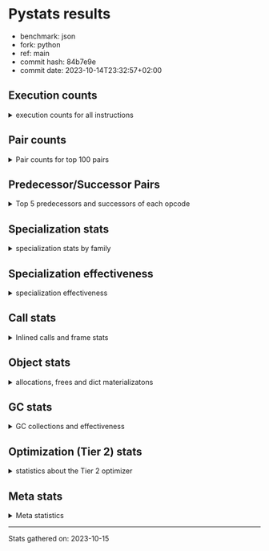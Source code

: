 
# Pystats results

- benchmark: json
- fork: python
- ref: main
- commit hash: 84b7e9e
- commit date: 2023-10-14T23:32:57+02:00

## Execution counts

<details>
<summary> execution counts for all instructions </summary>

|Name | Count | Self | Cumulative | Miss ratio | 
|---|---:|---:|---:|---:|
| LOAD_FAST | 19,612,680 | 22.4% | 22.4% |  |
| POP_JUMP_IF_NOT_NONE | 6,192,000 | 7.1% | 29.4% |  |
| CALL | 5,163,560 | 5.9% | 35.3% |  |
| LOAD_FAST_LOAD_FAST | 4,129,260 | 4.7% | 40.0% |  |
| PUSH_NULL | 3,098,160 | 3.5% | 43.5% |  |
| LOAD_ATTR_METHOD_NO_DICT | 3,097,080 | 3.5% | 47.1% |  |
| RESUME_CHECK | 3,096,360 | 3.5% | 50.6% |  |
| LOAD_CONST | 3,096,360 | 3.5% | 54.1% |  |
| RETURN_VALUE | 3,096,240 | 3.5% | 57.6% |  |
| LOAD_GLOBAL_BUILTIN | 3,096,120 | 3.5% | 61.2% |  |
| POP_JUMP_IF_FALSE | 3,096,000 | 3.5% | 64.7% |  |
| STORE_FAST | 2,068,200 | 2.4% | 67.1% |  |
| LOAD_GLOBAL_MODULE | 2,066,200 | 2.4% | 69.4% |  |
| UNPACK_SEQUENCE_TWO_TUPLE | 2,064,120 | 2.4% | 71.8% |  |
| STORE_FAST_STORE_FAST | 2,064,120 | 2.4% | 74.1% |  |
| CALL_METHOD_DESCRIPTOR_FAST | 2,064,060 | 2.4% | 76.5% |  |
| TO_BOOL_BOOL | 2,064,000 | 2.4% | 78.8% |  |
| POP_JUMP_IF_TRUE | 2,064,000 | 2.4% | 81.2% |  |
| LOAD_ATTR_METHOD_WITH_VALUES | 2,064,000 | 2.4% | 83.5% |  |
| LOAD_ATTR_MODULE | 1,034,020 | 1.2% | 84.7% |  |
| JUMP_BACKWARD | 1,032,960 | 1.2% | 85.9% |  |
| FOR_ITER_LIST | 1,032,960 | 1.2% | 87.1% |  |
| TO_BOOL | 1,032,240 | 1.2% | 88.2% |  |
| POP_TOP | 1,032,180 | 1.2% | 89.4% |  |
| LOAD_ATTR_INSTANCE_VALUE | 1,032,120 | 1.2% | 90.6% |  |
| NOP | 1,032,060 | 1.2% | 91.8% |  |
| BUILD_TUPLE | 1,032,060 | 1.2% | 92.9% |  |
| TO_BOOL_STR | 1,032,000 | 1.2% | 94.1% |  |
| COMPARE_OP_INT | 1,032,000 | 1.2% | 95.3% |  |
| CALL_PY_WITH_DEFAULTS | 1,032,000 | 1.2% | 96.5% |  |
| CALL_LEN | 1,032,000 | 1.2% | 97.6% |  |
| CALL_KW | 1,032,000 | 1.2% | 98.8% |  |
| CALL_ISINSTANCE | 1,032,000 | 1.2% | 100.0% |  |
| GET_ITER | 1,020 | 0.0% | 100.0% |  |
| FOR_ITER_RANGE | 1,020 | 0.0% | 100.0% |  |
| CALL_LIST_APPEND | 1,020 | 0.0% | 100.0% |  |
| BINARY_OP_SUBTRACT_FLOAT | 960 | 0.0% | 100.0% |  |
| BINARY_OP_ADD_FLOAT | 960 | 0.0% | 100.0% | 6.2% |
| LOAD_ATTR | 320 | 0.0% | 100.0% |  |
| STORE_ATTR_INSTANCE_VALUE | 180 | 0.0% | 100.0% |  |
| LOAD_DEREF | 180 | 0.0% | 100.0% |  |
| LOAD_GLOBAL | 140 | 0.0% | 100.0% |  |
| RETURN_CONST | 120 | 0.0% | 100.0% |  |
| INTERPRETER_EXIT | 120 | 0.0% | 100.0% |  |
| CALL_PY_EXACT_ARGS | 120 | 0.0% | 100.0% |  |
| CALL_FUNCTION_EX | 120 | 0.0% | 100.0% |  |
| BUILD_LIST | 120 | 0.0% | 100.0% |  |
| BINARY_OP | 80 | 0.0% | 100.0% |  |
| LOAD_FAST_CHECK | 60 | 0.0% | 100.0% |  |
| LIST_EXTEND | 60 | 0.0% | 100.0% |  |
| COPY_FREE_VARS | 60 | 0.0% | 100.0% |  |
| CALL_METHOD_DESCRIPTOR_FAST_WITH_KEYWORDS | 60 | 0.0% | 100.0% |  |
| CALL_INTRINSIC_1 | 60 | 0.0% | 100.0% |  |
| CALL_BUILTIN_FAST_WITH_KEYWORDS | 60 | 0.0% | 100.0% |  |
| CALL_BUILTIN_FAST | 60 | 0.0% | 100.0% |  |
| CALL_BUILTIN_CLASS | 60 | 0.0% | 100.0% |  |
| BINARY_SLICE | 60 | 0.0% | 100.0% |  |
| BEFORE_WITH | 60 | 0.0% | 100.0% |  |
| UNPACK_SEQUENCE | 20 | 0.0% | 100.0% |  |


</details>

## Pair counts

<details>
<summary> Pair counts for top 100 pairs </summary>

|Pair | Count | Self | Cumulative | 
|---|---:|---:|---:|
| POP_JUMP_IF_NOT_NONE LOAD_FAST | 6,192,000 | 7.1% | 7.1% |
| LOAD_FAST POP_JUMP_IF_NOT_NONE | 6,192,000 | 7.1% | 14.1% |
| POP_JUMP_IF_FALSE LOAD_FAST | 3,096,000 | 3.5% | 17.6% |
| STORE_FAST LOAD_FAST | 2,066,040 | 2.4% | 20.0% |
| UNPACK_SEQUENCE_TWO_TUPLE STORE_FAST_STORE_FAST | 2,064,120 | 2.4% | 22.3% |
| PUSH_NULL LOAD_FAST | 2,064,120 | 2.4% | 24.7% |
| LOAD_GLOBAL_BUILTIN LOAD_FAST | 2,064,060 | 2.4% | 27.1% |
| LOAD_CONST CALL | 2,064,060 | 2.4% | 29.4% |
| TO_BOOL_BOOL POP_JUMP_IF_FALSE | 2,064,000 | 2.4% | 31.8% |
| POP_JUMP_IF_TRUE LOAD_GLOBAL_MODULE | 2,064,000 | 2.4% | 34.1% |
| LOAD_FAST_LOAD_FAST CALL | 2,064,000 | 2.4% | 36.5% |
| LOAD_FAST LOAD_GLOBAL_BUILTIN | 2,064,000 | 2.4% | 38.8% |
| LOAD_ATTR_METHOD_NO_DICT CALL_METHOD_DESCRIPTOR_FAST | 2,064,000 | 2.4% | 41.2% |
| CALL LOAD_ATTR_METHOD_NO_DICT | 2,064,000 | 2.4% | 43.5% |
| LOAD_ATTR_MODULE PUSH_NULL | 1,034,020 | 1.2% | 44.7% |
| LOAD_GLOBAL_MODULE LOAD_ATTR_MODULE | 1,033,980 | 1.2% | 45.9% |
| LOAD_FAST LOAD_ATTR_METHOD_NO_DICT | 1,033,000 | 1.2% | 47.0% |
| LOAD_FAST RETURN_VALUE | 1,032,120 | 1.2% | 48.2% |
| STORE_FAST_STORE_FAST LOAD_FAST_LOAD_FAST | 1,032,060 | 1.2% | 49.4% |
| STORE_FAST_STORE_FAST LOAD_FAST | 1,032,060 | 1.2% | 50.6% |
| RETURN_VALUE RETURN_VALUE | 1,032,060 | 1.2% | 51.8% |
| RESUME_CHECK LOAD_FAST | 1,032,060 | 1.2% | 52.9% |
| LOAD_FAST_LOAD_FAST BUILD_TUPLE | 1,032,060 | 1.2% | 54.1% |
| LOAD_FAST LOAD_ATTR_INSTANCE_VALUE | 1,032,060 | 1.2% | 55.3% |
| CALL_METHOD_DESCRIPTOR_FAST STORE_FAST | 1,032,060 | 1.2% | 56.5% |
| BUILD_TUPLE RETURN_VALUE | 1,032,060 | 1.2% | 57.6% |
| RETURN_VALUE UNPACK_SEQUENCE_TWO_TUPLE | 1,032,040 | 1.2% | 58.8% |
| RESUME_CHECK LOAD_GLOBAL_BUILTIN | 1,032,040 | 1.2% | 60.0% |
| LOAD_FAST CALL | 1,032,040 | 1.2% | 61.2% |
| TO_BOOL_STR POP_JUMP_IF_TRUE | 1,032,000 | 1.2% | 62.3% |
| TO_BOOL POP_JUMP_IF_TRUE | 1,032,000 | 1.2% | 63.5% |
| RETURN_VALUE POP_TOP | 1,032,000 | 1.2% | 64.7% |
| RESUME_CHECK NOP | 1,032,000 | 1.2% | 65.9% |
| PUSH_NULL LOAD_FAST_LOAD_FAST | 1,032,000 | 1.2% | 67.0% |
| POP_TOP JUMP_BACKWARD | 1,032,000 | 1.2% | 68.2% |
| NOP LOAD_FAST | 1,032,000 | 1.2% | 69.4% |
| LOAD_GLOBAL_MODULE LOAD_ATTR_METHOD_WITH_VALUES | 1,032,000 | 1.2% | 70.6% |
| LOAD_GLOBAL_BUILTIN CALL_ISINSTANCE | 1,032,000 | 1.2% | 71.7% |
| LOAD_FAST_LOAD_FAST PUSH_NULL | 1,032,000 | 1.2% | 72.9% |
| LOAD_FAST TO_BOOL_STR | 1,032,000 | 1.2% | 74.1% |
| LOAD_FAST TO_BOOL | 1,032,000 | 1.2% | 75.3% |
| LOAD_FAST PUSH_NULL | 1,032,000 | 1.2% | 76.5% |
| LOAD_FAST LOAD_CONST | 1,032,000 | 1.2% | 77.6% |
| LOAD_FAST LOAD_ATTR_METHOD_WITH_VALUES | 1,032,000 | 1.2% | 78.8% |
| LOAD_FAST CALL_PY_WITH_DEFAULTS | 1,032,000 | 1.2% | 80.0% |
| LOAD_FAST CALL_LEN | 1,032,000 | 1.2% | 81.2% |
| LOAD_CONST CALL_KW | 1,032,000 | 1.2% | 82.3% |
| LOAD_ATTR_METHOD_WITH_VALUES LOAD_FAST_LOAD_FAST | 1,032,000 | 1.2% | 83.5% |
| LOAD_ATTR_METHOD_WITH_VALUES LOAD_FAST | 1,032,000 | 1.2% | 84.7% |
| LOAD_ATTR_METHOD_NO_DICT LOAD_CONST | 1,032,000 | 1.2% | 85.9% |
| LOAD_ATTR_INSTANCE_VALUE LOAD_FAST_LOAD_FAST | 1,032,000 | 1.2% | 87.0% |
| JUMP_BACKWARD FOR_ITER_LIST | 1,032,000 | 1.2% | 88.2% |
| FOR_ITER_LIST STORE_FAST | 1,032,000 | 1.2% | 89.4% |
| COMPARE_OP_INT POP_JUMP_IF_FALSE | 1,032,000 | 1.2% | 90.6% |
| CALL_PY_WITH_DEFAULTS RESUME_CHECK | 1,032,000 | 1.2% | 91.7% |
| CALL_METHOD_DESCRIPTOR_FAST LOAD_CONST | 1,032,000 | 1.2% | 92.9% |
| CALL_LEN COMPARE_OP_INT | 1,032,000 | 1.2% | 94.1% |
| CALL_KW RESUME_CHECK | 1,032,000 | 1.2% | 95.3% |
| CALL_ISINSTANCE TO_BOOL_BOOL | 1,032,000 | 1.2% | 96.4% |
| CALL UNPACK_SEQUENCE_TWO_TUPLE | 1,032,000 | 1.2% | 97.6% |
| CALL TO_BOOL_BOOL | 1,032,000 | 1.2% | 98.8% |
| CALL RESUME_CHECK | 1,032,000 | 1.2% | 100.0% |
| PUSH_NULL CALL | 2,040 | 0.0% | 100.0% |
| CALL STORE_FAST | 1,920 | 0.0% | 100.0% |
| CALL CALL | 1,360 | 0.0% | 100.0% |
| STORE_FAST LOAD_GLOBAL_MODULE | 960 | 0.0% | 100.0% |
| STORE_FAST LOAD_FAST_LOAD_FAST | 960 | 0.0% | 100.0% |
| LOAD_FAST_LOAD_FAST LOAD_FAST | 960 | 0.0% | 100.0% |
| LOAD_FAST GET_ITER | 960 | 0.0% | 100.0% |
| LOAD_FAST CALL_LIST_APPEND | 960 | 0.0% | 100.0% |
| LOAD_FAST BINARY_OP_SUBTRACT_FLOAT | 960 | 0.0% | 100.0% |
| LOAD_ATTR_METHOD_NO_DICT LOAD_FAST | 960 | 0.0% | 100.0% |
| JUMP_BACKWARD FOR_ITER_RANGE | 960 | 0.0% | 100.0% |
| GET_ITER FOR_ITER_LIST | 960 | 0.0% | 100.0% |
| FOR_ITER_RANGE STORE_FAST | 960 | 0.0% | 100.0% |
| FOR_ITER_LIST LOAD_GLOBAL_MODULE | 960 | 0.0% | 100.0% |
| CALL_LIST_APPEND JUMP_BACKWARD | 960 | 0.0% | 100.0% |
| BINARY_OP_SUBTRACT_FLOAT BINARY_OP_ADD_FLOAT | 960 | 0.0% | 100.0% |
| BINARY_OP_ADD_FLOAT STORE_FAST | 960 | 0.0% | 100.0% |
| TO_BOOL TO_BOOL | 240 | 0.0% | 100.0% |
| LOAD_FAST LOAD_ATTR | 140 | 0.0% | 100.0% |
| STORE_FAST LOAD_CONST | 120 | 0.0% | 100.0% |
| STORE_ATTR_INSTANCE_VALUE RETURN_CONST | 120 | 0.0% | 100.0% |
| LOAD_FAST STORE_ATTR_INSTANCE_VALUE | 120 | 0.0% | 100.0% |
| LOAD_DEREF PUSH_NULL | 120 | 0.0% | 100.0% |
| LOAD_CONST LOAD_CONST | 120 | 0.0% | 100.0% |
| LOAD_ATTR_INSTANCE_VALUE LOAD_FAST | 120 | 0.0% | 100.0% |
| LOAD_ATTR LOAD_FAST_LOAD_FAST | 120 | 0.0% | 100.0% |
| CALL_PY_EXACT_ARGS RESUME_CHECK | 120 | 0.0% | 100.0% |
| CALL POP_TOP | 120 | 0.0% | 100.0% |
| CACHE RESUME_CHECK | 120 | 0.0% | 100.0% |
| RESUME_CHECK LOAD_GLOBAL_MODULE | 100 | 0.0% | 100.0% |
| LOAD_GLOBAL_MODULE LOAD_ATTR | 100 | 0.0% | 100.0% |
| LOAD_GLOBAL LOAD_GLOBAL_MODULE | 80 | 0.0% | 100.0% |
| STORE_FAST BUILD_LIST | 60 | 0.0% | 100.0% |
| STORE_ATTR_INSTANCE_VALUE LOAD_FAST | 60 | 0.0% | 100.0% |
| RETURN_VALUE INTERPRETER_EXIT | 60 | 0.0% | 100.0% |
| RETURN_CONST POP_TOP | 60 | 0.0% | 100.0% |
| RETURN_CONST INTERPRETER_EXIT | 60 | 0.0% | 100.0% |
| RESUME_CHECK LOAD_FAST_LOAD_FAST | 60 | 0.0% | 100.0% |


</details>

## Predecessor/Successor Pairs

<details>
<summary> Top 5 predecessors and successors of each opcode </summary>

### BINARY_SLICE

<details>
<summary> Successors and predecessors for BINARY_SLICE </summary>

|Predecessors | Count | Percentage | 
|---|---:|---:|
| LOAD_CONST | 60 | 100.0% |

|Successors | Count | Percentage | 
|---|---:|---:|
| LOAD_FAST | 60 | 100.0% |


</details>

### CACHE

<details>
<summary> Successors and predecessors for CACHE </summary>

|Predecessors | Count | Percentage | 
|---|---:|---:|

|Successors | Count | Percentage | 
|---|---:|---:|
| RESUME_CHECK | 120 | 100.0% |


</details>

### BEFORE_WITH

<details>
<summary> Successors and predecessors for BEFORE_WITH </summary>

|Predecessors | Count | Percentage | 
|---|---:|---:|
| CALL_BUILTIN_FAST_WITH_KEYWORDS | 60 | 100.0% |

|Successors | Count | Percentage | 
|---|---:|---:|
| STORE_FAST | 60 | 100.0% |


</details>

### GET_ITER

<details>
<summary> Successors and predecessors for GET_ITER </summary>

|Predecessors | Count | Percentage | 
|---|---:|---:|
| LOAD_FAST | 960 | 94.1% |
| CALL_BUILTIN_CLASS | 60 | 5.9% |

|Successors | Count | Percentage | 
|---|---:|---:|
| FOR_ITER_LIST | 960 | 94.1% |
| FOR_ITER_RANGE | 60 | 5.9% |


</details>

### INTERPRETER_EXIT

<details>
<summary> Successors and predecessors for INTERPRETER_EXIT </summary>

|Predecessors | Count | Percentage | 
|---|---:|---:|
| RETURN_VALUE | 60 | 50.0% |
| RETURN_CONST | 60 | 50.0% |

|Successors | Count | Percentage | 
|---|---:|---:|


</details>

### NOP

<details>
<summary> Successors and predecessors for NOP </summary>

|Predecessors | Count | Percentage | 
|---|---:|---:|
| RESUME_CHECK | 1,032,000 | 100.0% |
| POP_TOP | 60 | 0.0% |

|Successors | Count | Percentage | 
|---|---:|---:|
| LOAD_FAST | 1,032,000 | 100.0% |
| LOAD_DEREF | 60 | 0.0% |


</details>

### POP_TOP

<details>
<summary> Successors and predecessors for POP_TOP </summary>

|Predecessors | Count | Percentage | 
|---|---:|---:|
| RETURN_VALUE | 1,032,000 | 100.0% |
| CALL | 120 | 0.0% |
| RETURN_CONST | 60 | 0.0% |

|Successors | Count | Percentage | 
|---|---:|---:|
| JUMP_BACKWARD | 1,032,000 | 100.0% |
| NOP | 60 | 0.0% |
| LOAD_FAST_CHECK | 60 | 0.0% |
| LOAD_CONST | 60 | 0.0% |


</details>

### PUSH_NULL

<details>
<summary> Successors and predecessors for PUSH_NULL </summary>

|Predecessors | Count | Percentage | 
|---|---:|---:|
| LOAD_ATTR_MODULE | 1,034,020 | 33.4% |
| LOAD_FAST_LOAD_FAST | 1,032,000 | 33.3% |
| LOAD_FAST | 1,032,000 | 33.3% |
| LOAD_DEREF | 120 | 0.0% |
| LOAD_ATTR | 20 | 0.0% |

|Successors | Count | Percentage | 
|---|---:|---:|
| LOAD_FAST | 2,064,120 | 66.6% |
| LOAD_FAST_LOAD_FAST | 1,032,000 | 33.3% |
| CALL | 2,040 | 0.1% |


</details>

### RETURN_VALUE

<details>
<summary> Successors and predecessors for RETURN_VALUE </summary>

|Predecessors | Count | Percentage | 
|---|---:|---:|
| LOAD_FAST | 1,032,120 | 33.3% |
| RETURN_VALUE | 1,032,060 | 33.3% |
| BUILD_TUPLE | 1,032,060 | 33.3% |

|Successors | Count | Percentage | 
|---|---:|---:|
| RETURN_VALUE | 1,032,060 | 33.3% |
| UNPACK_SEQUENCE_TWO_TUPLE | 1,032,040 | 33.3% |
| POP_TOP | 1,032,000 | 33.3% |
| INTERPRETER_EXIT | 60 | 0.0% |
| LOAD_GLOBAL | 40 | 0.0% |


</details>

### TO_BOOL

<details>
<summary> Successors and predecessors for TO_BOOL </summary>

|Predecessors | Count | Percentage | 
|---|---:|---:|
| LOAD_FAST | 1,032,000 | 100.0% |
| TO_BOOL | 240 | 0.0% |

|Successors | Count | Percentage | 
|---|---:|---:|
| POP_JUMP_IF_TRUE | 1,032,000 | 100.0% |
| TO_BOOL | 240 | 0.0% |


</details>

### BINARY_OP

<details>
<summary> Successors and predecessors for BINARY_OP </summary>

|Predecessors | Count | Percentage | 
|---|---:|---:|
| LOAD_FAST | 60 | 75.0% |
| BINARY_OP | 20 | 25.0% |

|Successors | Count | Percentage | 
|---|---:|---:|
| STORE_FAST | 60 | 75.0% |
| BINARY_OP | 20 | 25.0% |


</details>

### BUILD_LIST

<details>
<summary> Successors and predecessors for BUILD_LIST </summary>

|Predecessors | Count | Percentage | 
|---|---:|---:|
| STORE_FAST | 60 | 50.0% |
| LOAD_FAST | 60 | 50.0% |

|Successors | Count | Percentage | 
|---|---:|---:|
| STORE_FAST | 60 | 50.0% |
| LOAD_DEREF | 60 | 50.0% |


</details>

### BUILD_TUPLE

<details>
<summary> Successors and predecessors for BUILD_TUPLE </summary>

|Predecessors | Count | Percentage | 
|---|---:|---:|
| LOAD_FAST_LOAD_FAST | 1,032,060 | 100.0% |

|Successors | Count | Percentage | 
|---|---:|---:|
| RETURN_VALUE | 1,032,060 | 100.0% |


</details>

### CALL

<details>
<summary> Successors and predecessors for CALL </summary>

|Predecessors | Count | Percentage | 
|---|---:|---:|
| LOAD_CONST | 2,064,060 | 40.0% |
| LOAD_FAST_LOAD_FAST | 2,064,000 | 40.0% |
| LOAD_FAST | 1,032,040 | 20.0% |
| PUSH_NULL | 2,040 | 0.0% |
| CALL | 1,360 | 0.0% |

|Successors | Count | Percentage | 
|---|---:|---:|
| LOAD_ATTR_METHOD_NO_DICT | 2,064,000 | 40.0% |
| UNPACK_SEQUENCE_TWO_TUPLE | 1,032,000 | 20.0% |
| TO_BOOL_BOOL | 1,032,000 | 20.0% |
| RESUME_CHECK | 1,032,000 | 20.0% |
| STORE_FAST | 1,920 | 0.0% |


</details>

### CALL_FUNCTION_EX

<details>
<summary> Successors and predecessors for CALL_FUNCTION_EX </summary>

|Predecessors | Count | Percentage | 
|---|---:|---:|
| LOAD_FAST | 60 | 50.0% |
| CALL_INTRINSIC_1 | 60 | 50.0% |

|Successors | Count | Percentage | 
|---|---:|---:|
| RESUME_CHECK | 60 | 50.0% |
| COPY_FREE_VARS | 60 | 50.0% |


</details>

### CALL_INTRINSIC_1

<details>
<summary> Successors and predecessors for CALL_INTRINSIC_1 </summary>

|Predecessors | Count | Percentage | 
|---|---:|---:|
| LIST_EXTEND | 60 | 100.0% |

|Successors | Count | Percentage | 
|---|---:|---:|
| CALL_FUNCTION_EX | 60 | 100.0% |


</details>

### CALL_KW

<details>
<summary> Successors and predecessors for CALL_KW </summary>

|Predecessors | Count | Percentage | 
|---|---:|---:|
| LOAD_CONST | 1,032,000 | 100.0% |

|Successors | Count | Percentage | 
|---|---:|---:|
| RESUME_CHECK | 1,032,000 | 100.0% |


</details>

### COPY_FREE_VARS

<details>
<summary> Successors and predecessors for COPY_FREE_VARS </summary>

|Predecessors | Count | Percentage | 
|---|---:|---:|
| CALL_FUNCTION_EX | 60 | 100.0% |

|Successors | Count | Percentage | 
|---|---:|---:|
| RESUME_CHECK | 60 | 100.0% |


</details>

### JUMP_BACKWARD

<details>
<summary> Successors and predecessors for JUMP_BACKWARD </summary>

|Predecessors | Count | Percentage | 
|---|---:|---:|
| POP_TOP | 1,032,000 | 99.9% |
| CALL_LIST_APPEND | 960 | 0.1% |

|Successors | Count | Percentage | 
|---|---:|---:|
| FOR_ITER_LIST | 1,032,000 | 99.9% |
| FOR_ITER_RANGE | 960 | 0.1% |


</details>

### LIST_EXTEND

<details>
<summary> Successors and predecessors for LIST_EXTEND </summary>

|Predecessors | Count | Percentage | 
|---|---:|---:|
| LOAD_DEREF | 60 | 100.0% |

|Successors | Count | Percentage | 
|---|---:|---:|
| CALL_INTRINSIC_1 | 60 | 100.0% |


</details>

### LOAD_ATTR

<details>
<summary> Successors and predecessors for LOAD_ATTR </summary>

|Predecessors | Count | Percentage | 
|---|---:|---:|
| LOAD_FAST | 140 | 43.8% |
| LOAD_GLOBAL_MODULE | 100 | 31.2% |
| LOAD_ATTR | 40 | 12.5% |
| LOAD_GLOBAL | 20 | 6.2% |
| LOAD_FAST_CHECK | 20 | 6.2% |

|Successors | Count | Percentage | 
|---|---:|---:|
| LOAD_FAST_LOAD_FAST | 120 | 37.5% |
| LOAD_ATTR_MODULE | 40 | 12.5% |
| LOAD_ATTR_METHOD_NO_DICT | 40 | 12.5% |
| LOAD_ATTR | 40 | 12.5% |
| CALL_METHOD_DESCRIPTOR_FAST | 40 | 12.5% |


</details>

### LOAD_CONST

<details>
<summary> Successors and predecessors for LOAD_CONST </summary>

|Predecessors | Count | Percentage | 
|---|---:|---:|
| LOAD_FAST | 1,032,000 | 33.3% |
| LOAD_ATTR_METHOD_NO_DICT | 1,032,000 | 33.3% |
| CALL_METHOD_DESCRIPTOR_FAST | 1,032,000 | 33.3% |
| STORE_FAST | 120 | 0.0% |
| LOAD_CONST | 120 | 0.0% |

|Successors | Count | Percentage | 
|---|---:|---:|
| CALL | 2,064,060 | 66.7% |
| CALL_KW | 1,032,000 | 33.3% |
| LOAD_CONST | 120 | 0.0% |
| STORE_FAST | 60 | 0.0% |
| LOAD_FAST | 60 | 0.0% |


</details>

### LOAD_DEREF

<details>
<summary> Successors and predecessors for LOAD_DEREF </summary>

|Predecessors | Count | Percentage | 
|---|---:|---:|
| RESUME_CHECK | 60 | 33.3% |
| NOP | 60 | 33.3% |
| BUILD_LIST | 60 | 33.3% |

|Successors | Count | Percentage | 
|---|---:|---:|
| PUSH_NULL | 120 | 66.7% |
| LIST_EXTEND | 60 | 33.3% |


</details>

### LOAD_FAST

<details>
<summary> Successors and predecessors for LOAD_FAST </summary>

|Predecessors | Count | Percentage | 
|---|---:|---:|
| POP_JUMP_IF_NOT_NONE | 6,192,000 | 31.6% |
| POP_JUMP_IF_FALSE | 3,096,000 | 15.8% |
| STORE_FAST | 2,066,040 | 10.5% |
| PUSH_NULL | 2,064,120 | 10.5% |
| LOAD_GLOBAL_BUILTIN | 2,064,060 | 10.5% |

|Successors | Count | Percentage | 
|---|---:|---:|
| POP_JUMP_IF_NOT_NONE | 6,192,000 | 31.6% |
| LOAD_GLOBAL_BUILTIN | 2,064,000 | 10.5% |
| LOAD_ATTR_METHOD_NO_DICT | 1,033,000 | 5.3% |
| RETURN_VALUE | 1,032,120 | 5.3% |
| LOAD_ATTR_INSTANCE_VALUE | 1,032,060 | 5.3% |


</details>

### LOAD_FAST_CHECK

<details>
<summary> Successors and predecessors for LOAD_FAST_CHECK </summary>

|Predecessors | Count | Percentage | 
|---|---:|---:|
| POP_TOP | 60 | 100.0% |

|Successors | Count | Percentage | 
|---|---:|---:|
| LOAD_ATTR_METHOD_NO_DICT | 40 | 66.7% |
| LOAD_ATTR | 20 | 33.3% |


</details>

### LOAD_FAST_LOAD_FAST

<details>
<summary> Successors and predecessors for LOAD_FAST_LOAD_FAST </summary>

|Predecessors | Count | Percentage | 
|---|---:|---:|
| STORE_FAST_STORE_FAST | 1,032,060 | 25.0% |
| PUSH_NULL | 1,032,000 | 25.0% |
| LOAD_ATTR_METHOD_WITH_VALUES | 1,032,000 | 25.0% |
| LOAD_ATTR_INSTANCE_VALUE | 1,032,000 | 25.0% |
| STORE_FAST | 960 | 0.0% |

|Successors | Count | Percentage | 
|---|---:|---:|
| CALL | 2,064,000 | 50.0% |
| BUILD_TUPLE | 1,032,060 | 25.0% |
| PUSH_NULL | 1,032,000 | 25.0% |
| LOAD_FAST | 960 | 0.0% |
| STORE_ATTR_INSTANCE_VALUE | 60 | 0.0% |


</details>

### LOAD_GLOBAL

<details>
<summary> Successors and predecessors for LOAD_GLOBAL </summary>

|Predecessors | Count | Percentage | 
|---|---:|---:|
| RETURN_VALUE | 40 | 28.6% |
| RESUME_CHECK | 40 | 28.6% |
| STORE_FAST | 20 | 14.3% |
| LOAD_GLOBAL_BUILTIN | 20 | 14.3% |
| LOAD_ATTR_METHOD_NO_DICT | 20 | 14.3% |

|Successors | Count | Percentage | 
|---|---:|---:|
| LOAD_GLOBAL_MODULE | 80 | 57.1% |
| LOAD_GLOBAL_BUILTIN | 40 | 28.6% |
| LOAD_ATTR | 20 | 14.3% |


</details>

### POP_JUMP_IF_FALSE

<details>
<summary> Successors and predecessors for POP_JUMP_IF_FALSE </summary>

|Predecessors | Count | Percentage | 
|---|---:|---:|
| TO_BOOL_BOOL | 2,064,000 | 66.7% |
| COMPARE_OP_INT | 1,032,000 | 33.3% |

|Successors | Count | Percentage | 
|---|---:|---:|
| LOAD_FAST | 3,096,000 | 100.0% |


</details>

### POP_JUMP_IF_NOT_NONE

<details>
<summary> Successors and predecessors for POP_JUMP_IF_NOT_NONE </summary>

|Predecessors | Count | Percentage | 
|---|---:|---:|
| LOAD_FAST | 6,192,000 | 100.0% |

|Successors | Count | Percentage | 
|---|---:|---:|
| LOAD_FAST | 6,192,000 | 100.0% |


</details>

### POP_JUMP_IF_TRUE

<details>
<summary> Successors and predecessors for POP_JUMP_IF_TRUE </summary>

|Predecessors | Count | Percentage | 
|---|---:|---:|
| TO_BOOL_STR | 1,032,000 | 50.0% |
| TO_BOOL | 1,032,000 | 50.0% |

|Successors | Count | Percentage | 
|---|---:|---:|
| LOAD_GLOBAL_MODULE | 2,064,000 | 100.0% |


</details>

### RETURN_CONST

<details>
<summary> Successors and predecessors for RETURN_CONST </summary>

|Predecessors | Count | Percentage | 
|---|---:|---:|
| STORE_ATTR_INSTANCE_VALUE | 120 | 100.0% |

|Successors | Count | Percentage | 
|---|---:|---:|
| POP_TOP | 60 | 50.0% |
| INTERPRETER_EXIT | 60 | 50.0% |


</details>

### STORE_FAST

<details>
<summary> Successors and predecessors for STORE_FAST </summary>

|Predecessors | Count | Percentage | 
|---|---:|---:|
| CALL_METHOD_DESCRIPTOR_FAST | 1,032,060 | 49.9% |
| FOR_ITER_LIST | 1,032,000 | 49.9% |
| CALL | 1,920 | 0.1% |
| FOR_ITER_RANGE | 960 | 0.0% |
| BINARY_OP_ADD_FLOAT | 960 | 0.0% |

|Successors | Count | Percentage | 
|---|---:|---:|
| LOAD_FAST | 2,066,040 | 99.9% |
| LOAD_GLOBAL_MODULE | 960 | 0.0% |
| LOAD_FAST_LOAD_FAST | 960 | 0.0% |
| LOAD_CONST | 120 | 0.0% |
| BUILD_LIST | 60 | 0.0% |


</details>

### STORE_FAST_STORE_FAST

<details>
<summary> Successors and predecessors for STORE_FAST_STORE_FAST </summary>

|Predecessors | Count | Percentage | 
|---|---:|---:|
| UNPACK_SEQUENCE_TWO_TUPLE | 2,064,120 | 100.0% |

|Successors | Count | Percentage | 
|---|---:|---:|
| LOAD_FAST_LOAD_FAST | 1,032,060 | 50.0% |
| LOAD_FAST | 1,032,060 | 50.0% |


</details>

### UNPACK_SEQUENCE

<details>
<summary> Successors and predecessors for UNPACK_SEQUENCE </summary>

|Predecessors | Count | Percentage | 
|---|---:|---:|
| RETURN_VALUE | 20 | 100.0% |

|Successors | Count | Percentage | 
|---|---:|---:|
| UNPACK_SEQUENCE_TWO_TUPLE | 20 | 100.0% |


</details>

### BINARY_OP_ADD_FLOAT

<details>
<summary> Successors and predecessors for BINARY_OP_ADD_FLOAT </summary>

|Predecessors | Count | Percentage | 
|---|---:|---:|
| BINARY_OP_SUBTRACT_FLOAT | 960 | 100.0% |

|Successors | Count | Percentage | 
|---|---:|---:|
| STORE_FAST | 960 | 100.0% |


</details>

### BINARY_OP_SUBTRACT_FLOAT

<details>
<summary> Successors and predecessors for BINARY_OP_SUBTRACT_FLOAT </summary>

|Predecessors | Count | Percentage | 
|---|---:|---:|
| LOAD_FAST | 960 | 100.0% |

|Successors | Count | Percentage | 
|---|---:|---:|
| BINARY_OP_ADD_FLOAT | 960 | 100.0% |


</details>

### CALL_BUILTIN_CLASS

<details>
<summary> Successors and predecessors for CALL_BUILTIN_CLASS </summary>

|Predecessors | Count | Percentage | 
|---|---:|---:|
| LOAD_FAST | 40 | 66.7% |
| CALL | 20 | 33.3% |

|Successors | Count | Percentage | 
|---|---:|---:|
| GET_ITER | 60 | 100.0% |


</details>

### CALL_BUILTIN_FAST

<details>
<summary> Successors and predecessors for CALL_BUILTIN_FAST </summary>

|Predecessors | Count | Percentage | 
|---|---:|---:|
| LOAD_FAST | 60 | 100.0% |

|Successors | Count | Percentage | 
|---|---:|---:|
| UNPACK_SEQUENCE_TWO_TUPLE | 60 | 100.0% |


</details>

### CALL_BUILTIN_FAST_WITH_KEYWORDS

<details>
<summary> Successors and predecessors for CALL_BUILTIN_FAST_WITH_KEYWORDS </summary>

|Predecessors | Count | Percentage | 
|---|---:|---:|
| LOAD_GLOBAL_MODULE | 40 | 66.7% |
| CALL | 20 | 33.3% |

|Successors | Count | Percentage | 
|---|---:|---:|
| BEFORE_WITH | 60 | 100.0% |


</details>

### CALL_ISINSTANCE

<details>
<summary> Successors and predecessors for CALL_ISINSTANCE </summary>

|Predecessors | Count | Percentage | 
|---|---:|---:|
| LOAD_GLOBAL_BUILTIN | 1,032,000 | 100.0% |

|Successors | Count | Percentage | 
|---|---:|---:|
| TO_BOOL_BOOL | 1,032,000 | 100.0% |


</details>

### CALL_LEN

<details>
<summary> Successors and predecessors for CALL_LEN </summary>

|Predecessors | Count | Percentage | 
|---|---:|---:|
| LOAD_FAST | 1,032,000 | 100.0% |

|Successors | Count | Percentage | 
|---|---:|---:|
| COMPARE_OP_INT | 1,032,000 | 100.0% |


</details>

### CALL_LIST_APPEND

<details>
<summary> Successors and predecessors for CALL_LIST_APPEND </summary>

|Predecessors | Count | Percentage | 
|---|---:|---:|
| LOAD_FAST | 960 | 94.1% |
| CALL | 60 | 5.9% |

|Successors | Count | Percentage | 
|---|---:|---:|
| JUMP_BACKWARD | 960 | 94.1% |
| LOAD_FAST_LOAD_FAST | 60 | 5.9% |


</details>

### CALL_METHOD_DESCRIPTOR_FAST

<details>
<summary> Successors and predecessors for CALL_METHOD_DESCRIPTOR_FAST </summary>

|Predecessors | Count | Percentage | 
|---|---:|---:|
| LOAD_ATTR_METHOD_NO_DICT | 2,064,000 | 100.0% |
| LOAD_ATTR | 40 | 0.0% |
| CALL | 20 | 0.0% |

|Successors | Count | Percentage | 
|---|---:|---:|
| STORE_FAST | 1,032,060 | 50.0% |
| LOAD_CONST | 1,032,000 | 50.0% |


</details>

### CALL_METHOD_DESCRIPTOR_FAST_WITH_KEYWORDS

<details>
<summary> Successors and predecessors for CALL_METHOD_DESCRIPTOR_FAST_WITH_KEYWORDS </summary>

|Predecessors | Count | Percentage | 
|---|---:|---:|
| LOAD_ATTR_METHOD_NO_DICT | 40 | 66.7% |
| CALL | 20 | 33.3% |

|Successors | Count | Percentage | 
|---|---:|---:|
| STORE_FAST | 60 | 100.0% |


</details>

### CALL_PY_EXACT_ARGS

<details>
<summary> Successors and predecessors for CALL_PY_EXACT_ARGS </summary>

|Predecessors | Count | Percentage | 
|---|---:|---:|
| LOAD_FAST_LOAD_FAST | 60 | 50.0% |
| LOAD_FAST | 40 | 33.3% |
| CALL | 20 | 16.7% |

|Successors | Count | Percentage | 
|---|---:|---:|
| RESUME_CHECK | 120 | 100.0% |


</details>

### CALL_PY_WITH_DEFAULTS

<details>
<summary> Successors and predecessors for CALL_PY_WITH_DEFAULTS </summary>

|Predecessors | Count | Percentage | 
|---|---:|---:|
| LOAD_FAST | 1,032,000 | 100.0% |

|Successors | Count | Percentage | 
|---|---:|---:|
| RESUME_CHECK | 1,032,000 | 100.0% |


</details>

### COMPARE_OP_INT

<details>
<summary> Successors and predecessors for COMPARE_OP_INT </summary>

|Predecessors | Count | Percentage | 
|---|---:|---:|
| CALL_LEN | 1,032,000 | 100.0% |

|Successors | Count | Percentage | 
|---|---:|---:|
| POP_JUMP_IF_FALSE | 1,032,000 | 100.0% |


</details>

### FOR_ITER_LIST

<details>
<summary> Successors and predecessors for FOR_ITER_LIST </summary>

|Predecessors | Count | Percentage | 
|---|---:|---:|
| JUMP_BACKWARD | 1,032,000 | 99.9% |
| GET_ITER | 960 | 0.1% |

|Successors | Count | Percentage | 
|---|---:|---:|
| STORE_FAST | 1,032,000 | 99.9% |
| LOAD_GLOBAL_MODULE | 960 | 0.1% |


</details>

### FOR_ITER_RANGE

<details>
<summary> Successors and predecessors for FOR_ITER_RANGE </summary>

|Predecessors | Count | Percentage | 
|---|---:|---:|
| JUMP_BACKWARD | 960 | 94.1% |
| GET_ITER | 60 | 5.9% |

|Successors | Count | Percentage | 
|---|---:|---:|
| STORE_FAST | 960 | 94.1% |
| LOAD_FAST | 60 | 5.9% |


</details>

### LOAD_ATTR_INSTANCE_VALUE

<details>
<summary> Successors and predecessors for LOAD_ATTR_INSTANCE_VALUE </summary>

|Predecessors | Count | Percentage | 
|---|---:|---:|
| LOAD_FAST | 1,032,060 | 100.0% |
| LOAD_FAST_LOAD_FAST | 60 | 0.0% |

|Successors | Count | Percentage | 
|---|---:|---:|
| LOAD_FAST_LOAD_FAST | 1,032,000 | 100.0% |
| LOAD_FAST | 120 | 0.0% |


</details>

### LOAD_ATTR_METHOD_NO_DICT

<details>
<summary> Successors and predecessors for LOAD_ATTR_METHOD_NO_DICT </summary>

|Predecessors | Count | Percentage | 
|---|---:|---:|
| CALL | 2,064,000 | 66.6% |
| LOAD_FAST | 1,033,000 | 33.4% |
| LOAD_FAST_CHECK | 40 | 0.0% |
| LOAD_ATTR | 40 | 0.0% |

|Successors | Count | Percentage | 
|---|---:|---:|
| CALL_METHOD_DESCRIPTOR_FAST | 2,064,000 | 66.6% |
| LOAD_CONST | 1,032,000 | 33.3% |
| LOAD_FAST | 960 | 0.0% |
| LOAD_GLOBAL_MODULE | 40 | 0.0% |
| CALL_METHOD_DESCRIPTOR_FAST_WITH_KEYWORDS | 40 | 0.0% |


</details>

### LOAD_ATTR_METHOD_WITH_VALUES

<details>
<summary> Successors and predecessors for LOAD_ATTR_METHOD_WITH_VALUES </summary>

|Predecessors | Count | Percentage | 
|---|---:|---:|
| LOAD_GLOBAL_MODULE | 1,032,000 | 50.0% |
| LOAD_FAST | 1,032,000 | 50.0% |

|Successors | Count | Percentage | 
|---|---:|---:|
| LOAD_FAST_LOAD_FAST | 1,032,000 | 50.0% |
| LOAD_FAST | 1,032,000 | 50.0% |


</details>

### LOAD_ATTR_MODULE

<details>
<summary> Successors and predecessors for LOAD_ATTR_MODULE </summary>

|Predecessors | Count | Percentage | 
|---|---:|---:|
| LOAD_GLOBAL_MODULE | 1,033,980 | 100.0% |
| LOAD_ATTR | 40 | 0.0% |

|Successors | Count | Percentage | 
|---|---:|---:|
| PUSH_NULL | 1,034,020 | 100.0% |


</details>

### LOAD_GLOBAL_BUILTIN

<details>
<summary> Successors and predecessors for LOAD_GLOBAL_BUILTIN </summary>

|Predecessors | Count | Percentage | 
|---|---:|---:|
| LOAD_FAST | 2,064,000 | 66.7% |
| RESUME_CHECK | 1,032,040 | 33.3% |
| STORE_FAST | 40 | 0.0% |
| LOAD_GLOBAL | 40 | 0.0% |

|Successors | Count | Percentage | 
|---|---:|---:|
| LOAD_FAST | 2,064,060 | 66.7% |
| CALL_ISINSTANCE | 1,032,000 | 33.3% |
| LOAD_GLOBAL_MODULE | 40 | 0.0% |
| LOAD_GLOBAL | 20 | 0.0% |


</details>

### LOAD_GLOBAL_MODULE

<details>
<summary> Successors and predecessors for LOAD_GLOBAL_MODULE </summary>

|Predecessors | Count | Percentage | 
|---|---:|---:|
| POP_JUMP_IF_TRUE | 2,064,000 | 99.9% |
| STORE_FAST | 960 | 0.0% |
| FOR_ITER_LIST | 960 | 0.0% |
| RESUME_CHECK | 100 | 0.0% |
| LOAD_GLOBAL | 80 | 0.0% |

|Successors | Count | Percentage | 
|---|---:|---:|
| LOAD_ATTR_MODULE | 1,033,980 | 50.0% |
| LOAD_ATTR_METHOD_WITH_VALUES | 1,032,000 | 49.9% |
| LOAD_ATTR | 100 | 0.0% |
| LOAD_FAST | 60 | 0.0% |
| CALL_BUILTIN_FAST_WITH_KEYWORDS | 40 | 0.0% |


</details>

### RESUME_CHECK

<details>
<summary> Successors and predecessors for RESUME_CHECK </summary>

|Predecessors | Count | Percentage | 
|---|---:|---:|
| CALL_PY_WITH_DEFAULTS | 1,032,000 | 33.3% |
| CALL_KW | 1,032,000 | 33.3% |
| CALL | 1,032,000 | 33.3% |
| CALL_PY_EXACT_ARGS | 120 | 0.0% |
| CACHE | 120 | 0.0% |

|Successors | Count | Percentage | 
|---|---:|---:|
| LOAD_FAST | 1,032,060 | 33.3% |
| LOAD_GLOBAL_BUILTIN | 1,032,040 | 33.3% |
| NOP | 1,032,000 | 33.3% |
| LOAD_GLOBAL_MODULE | 100 | 0.0% |
| LOAD_FAST_LOAD_FAST | 60 | 0.0% |


</details>

### STORE_ATTR_INSTANCE_VALUE

<details>
<summary> Successors and predecessors for STORE_ATTR_INSTANCE_VALUE </summary>

|Predecessors | Count | Percentage | 
|---|---:|---:|
| LOAD_FAST | 120 | 66.7% |
| LOAD_FAST_LOAD_FAST | 60 | 33.3% |

|Successors | Count | Percentage | 
|---|---:|---:|
| RETURN_CONST | 120 | 66.7% |
| LOAD_FAST | 60 | 33.3% |


</details>

### TO_BOOL_BOOL

<details>
<summary> Successors and predecessors for TO_BOOL_BOOL </summary>

|Predecessors | Count | Percentage | 
|---|---:|---:|
| CALL_ISINSTANCE | 1,032,000 | 50.0% |
| CALL | 1,032,000 | 50.0% |

|Successors | Count | Percentage | 
|---|---:|---:|
| POP_JUMP_IF_FALSE | 2,064,000 | 100.0% |


</details>

### TO_BOOL_STR

<details>
<summary> Successors and predecessors for TO_BOOL_STR </summary>

|Predecessors | Count | Percentage | 
|---|---:|---:|
| LOAD_FAST | 1,032,000 | 100.0% |

|Successors | Count | Percentage | 
|---|---:|---:|
| POP_JUMP_IF_TRUE | 1,032,000 | 100.0% |


</details>

### UNPACK_SEQUENCE_TWO_TUPLE

<details>
<summary> Successors and predecessors for UNPACK_SEQUENCE_TWO_TUPLE </summary>

|Predecessors | Count | Percentage | 
|---|---:|---:|
| RETURN_VALUE | 1,032,040 | 50.0% |
| CALL | 1,032,000 | 50.0% |
| CALL_BUILTIN_FAST | 60 | 0.0% |
| UNPACK_SEQUENCE | 20 | 0.0% |

|Successors | Count | Percentage | 
|---|---:|---:|
| STORE_FAST_STORE_FAST | 2,064,120 | 100.0% |


</details>


</details>

## Specialization stats

<details>
<summary> specialization stats by family </summary>

### BINARY_SLICE

<details>
<summary> specialization stats for BINARY_SLICE family </summary>

|Kind | Count | Ratio | 
|---|---|---|


</details>

### TO_BOOL

<details>
<summary> specialization stats for TO_BOOL family </summary>

|Kind | Count | Ratio | 
|---|---|---|
| specialization.deferred |      1032000 | 25.0% |
|          hit |      3096000 | 75.0% |

#### Specialization attempts

| | Count | Ratio | 
|---|---:|---:|
| Success | 0 | 0.0% |
| Failure | 240 | 100.0% |

|Failure kind | Count | Ratio | 
|---|---:|---:|
| dict | 240 | 100.0% |


</details>

### BINARY_OP

<details>
<summary> specialization stats for BINARY_OP family </summary>

|Kind | Count | Ratio | 
|---|---|---|
| specialization.deferred |           60 | 3.0% |
|          hit |         1860 | 93.0% |
|         miss |           60 | 3.0% |

#### Specialization attempts

| | Count | Ratio | 
|---|---:|---:|
| Success | 0 | 0.0% |
| Failure | 20 | 100.0% |

|Failure kind | Count | Ratio | 
|---|---:|---:|
| add other | 20 | 100.0% |


</details>

### CALL

<details>
<summary> specialization stats for CALL family </summary>

|Kind | Count | Ratio | 
|---|---|---|
| specialization.deferred |      5162100 | 50.0% |
|          hit |      5161440 | 50.0% |

#### Specialization attempts

| | Count | Ratio | 
|---|---:|---:|
| Success | 120 | 8.2% |
| Failure | 1,340 | 91.8% |

|Failure kind | Count | Ratio | 
|---|---:|---:|
| cmethod | 480 | 35.8% |
| meth descr varargs | 240 | 17.9% |
| code complex parameters | 240 | 17.9% |
| other | 240 | 17.9% |
| cfunc noargs | 120 | 9.0% |
| cfunc varargs | 20 | 1.5% |


</details>

### COMPARE_OP

<details>
<summary> specialization stats for COMPARE_OP family </summary>

|Kind | Count | Ratio | 
|---|---|---|
|          hit |      1032000 | 100.0% |


</details>

### FOR_ITER

<details>
<summary> specialization stats for FOR_ITER family </summary>

|Kind | Count | Ratio | 
|---|---|---|
|          hit |      1033980 | 100.0% |


</details>

### JUMP_BACKWARD

<details>
<summary> specialization stats for JUMP_BACKWARD family </summary>

|Kind | Count | Ratio | 
|---|---|---|


</details>

### LOAD_ATTR

<details>
<summary> specialization stats for LOAD_ATTR family </summary>

|Kind | Count | Ratio | 
|---|---|---|
| specialization.deferred |          200 | 0.0% |
|          hit |      7227220 | 100.0% |

#### Specialization attempts

| | Count | Ratio | 
|---|---:|---:|
| Success | 80 | 66.7% |
| Failure | 40 | 33.3% |

|Failure kind | Count | Ratio | 
|---|---:|---:|
| class attr simple | 20 | 50.0% |
| not managed dict | 20 | 50.0% |


</details>

### LOAD_GLOBAL

<details>
<summary> specialization stats for LOAD_GLOBAL family </summary>

|Kind | Count | Ratio | 
|---|---|---|
| specialization.deferred |           20 | 0.0% |
|          hit |      5162320 | 100.0% |

#### Specialization attempts

| | Count | Ratio | 
|---|---:|---:|
| Success | 120 | 100.0% |
| Failure | 0 | 0.0% |

|Failure kind | Count | Ratio | 
|---|---:|---:|


</details>

### POP_JUMP_IF_FALSE

<details>
<summary> specialization stats for POP_JUMP_IF_FALSE family </summary>

|Kind | Count | Ratio | 
|---|---|---|


</details>

### POP_JUMP_IF_NOT_NONE

<details>
<summary> specialization stats for POP_JUMP_IF_NOT_NONE family </summary>

|Kind | Count | Ratio | 
|---|---|---|


</details>

### POP_JUMP_IF_TRUE

<details>
<summary> specialization stats for POP_JUMP_IF_TRUE family </summary>

|Kind | Count | Ratio | 
|---|---|---|


</details>

### STORE_ATTR

<details>
<summary> specialization stats for STORE_ATTR family </summary>

|Kind | Count | Ratio | 
|---|---|---|
|          hit |          180 | 100.0% |


</details>

### UNPACK_SEQUENCE

<details>
<summary> specialization stats for UNPACK_SEQUENCE family </summary>

|Kind | Count | Ratio | 
|---|---|---|
|          hit |      2064120 | 100.0% |

#### Specialization attempts

| | Count | Ratio | 
|---|---:|---:|
| Success | 20 | 100.0% |
| Failure | 0 | 0.0% |

|Failure kind | Count | Ratio | 
|---|---:|---:|


</details>


</details>

## Specialization effectiveness

<details>
<summary> specialization effectiveness </summary>

|Instructions | Count | Ratio | 
|---|---:|---:|
| Basic | 41,295,300 | 47.1% |
| Not specialized | 18,581,440 | 21.2% |
| Specialized | 27,875,480 | 31.8% |

### Deferred by instruction

<details>
<summary> deferred by instruction </summary>

|Name | Count | Ratio | 
|---|---:|---:|
| CALL | 5,162,100 | 83.3% |
| TO_BOOL | 1,032,000 | 16.7% |
| LOAD_ATTR | 200 | 0.0% |
| BINARY_OP | 60 | 0.0% |
| LOAD_GLOBAL | 20 | 0.0% |
| UNPACK_SEQUENCE_TWO_TUPLE | 0 | 0.0% |
| UNPACK_SEQUENCE | 0 | 0.0% |
| TO_BOOL_STR | 0 | 0.0% |
| TO_BOOL_BOOL | 0 | 0.0% |
| STORE_SUBSCR | 0 | 0.0% |


</details>

### Misses by instruction

<details>
<summary> misses by instruction </summary>

|Name | Count | Ratio | 
|---|---:|---:|
| BINARY_OP_ADD_FLOAT | 60 | 100.0% |
| UNPACK_SEQUENCE_TWO_TUPLE | 0 | 0.0% |
| TO_BOOL_STR | 0 | 0.0% |
| TO_BOOL_BOOL | 0 | 0.0% |
| STORE_FAST_STORE_FAST | 0 | 0.0% |
| STORE_FAST | 0 | 0.0% |
| STORE_ATTR_INSTANCE_VALUE | 0 | 0.0% |
| RETURN_VALUE | 0 | 0.0% |
| RETURN_CONST | 0 | 0.0% |
| RESUME_CHECK | 0 | 0.0% |


</details>


</details>

## Call stats

<details>
<summary> Inlined calls and frame stats </summary>

| | Count | Ratio | 
|---|---:|---:|
| Calls to PyEval_EvalDefault | 120 | 0.0% |
| Calls to Python functions inlined | 3,096,240 | 100.0% |
| Calls via PyEval_EvalFrame (total) | 120 | 0.0% |
| Calls via PyEval_EvalFrame (vector) | 120 | 0.0% |
| Calls via PyEval_EvalFrame (generator) | 0 | 0.0% |
| Calls via PyEval_EvalFrame (legacy) | 0 | 0.0% |
| Calls via PyEval_EvalFrame (function vectorcall) | 120 | 0.0% |
| Calls via PyEval_EvalFrame (build class) | 0 | 0.0% |
| Calls via PyEval_EvalFrame (slot) | 0 | 0.0% |
| Calls via PyEval_EvalFrame (function ex) | 120 | 0.0% |
| Calls via PyEval_EvalFrame (api) | 60 | 0.0% |
| Calls via PyEval_EvalFrame (method) | 0 | 0.0% |
| Frames pushed | 3,096,360 | 100.0% |
| Frame objects created | 0 | 0.0% |


</details>

## Object stats

<details>
<summary> allocations, frees and dict materializatons </summary>

| | Count | Ratio | 
|---|---:|---:|
| Allocations from freelist | 8,260,000 | 14.3% |
| Frees to freelist | 8,260,020 |  |
| Allocations | 49,622,420 | 85.7% |
| Allocations to 512 bytes | 49,554,140 | 85.6% |
| Allocations to 4 kbytes | 67,980 | 0.1% |
| Allocations over 4 kbytes | 300 | 0.0% |
| Frees | 51,686,409 |  |
| New values | 60 |  |
| Interpreter increfs | 43,357,660 | 31.1% |
| Interpreter decrefs | 48,522,300 | 25.7% |
| Increfs | 96,082,842 | 68.9% |
| Decrefs | 140,544,211 | 74.3% |
| Materialize dict (on request) | 0 | 0.0% |
| Materialize dict (new key) | 0 | 0.0% |
| Materialize dict (too big) | 0 | 0.0% |
| Materialize dict (str subclass) | 0 | 0.0% |
| Dematerialize dict | 0 | 0.0% |
| Method cache hits | 2,918 |  |
| Method cache misses | 62 |  |
| Method cache collisions | 37 |  |
| Method cache dunder hits | 299 |  |
| Method cache dunder misses | 1 |  |


</details>

## GC stats

<details>
<summary> GC collections and effectiveness </summary>

|Generation | Collections | Objects collected | Object visits | 
|---:|---:|---:|---:|
| 0 | 0 | 0 | 0 |
| 1 | 0 | 0 | 0 |
| 2 | 0 | 0 | 0 |


</details>

## Optimization (Tier 2) stats

<details>
<summary> statistics about the Tier 2 optimizer </summary>

### Overall stats

<details>
<summary> overall stats </summary>

| | Count | Ratio | 
|---|---:|---:|
| Optimization attempts | 0 |  |
| Traces created | 0 |  |
| Traces executed | 0 |  |
| Uops executed | 0 | 0 |
| Trace stack overflow | 0 |  |
| Trace stack underflow | 0 |  |
| Trace too long | 0 |  |
| Trace too short | 0 |  |
| Inner loop found | 0 |  |
| Recursive call | 0 |  |


</details>

**Trace length histogram**

|Range | Count | Ratio | 
|---|---:|---:|
| <= 1 | 0 |  |

**Optimized trace length histogram**

|Range | Count | Ratio | 
|---|---:|---:|
| <= 1 | 0 |  |

**Trace run length histogram**

|Range | Count | Ratio | 
|---|---:|---:|
| <= 1 | 0 |  |

### Uop stats

<details>
<summary> uop stats </summary>

|Uop | Count | Self | Cumulative | 
|---|---:|---:|---:|


</details>

### Unsupported opcodes

<details>
<summary> unsupported opcodes </summary>

|Opcode | Count | 
|---|---|


</details>


</details>

## Meta stats

<details>
<summary> Meta statistics </summary>

| | Count | 
|---|---:|
| Number of data files | 20 |


</details>

---
Stats gathered on: 2023-10-15
